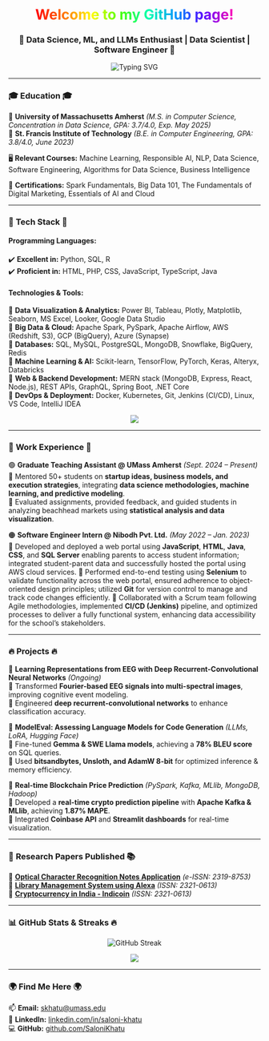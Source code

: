 <!-- HEADER -->

<h1 align="center">
  <span style="background: linear-gradient(90deg, #ff0000, #ff7300, #fffb00, #48ff00, #00ffb3, #0091ff, #6200ff, #ff00b3);
    -webkit-background-clip: text; -webkit-text-fill-color: transparent;">
    Welcome to my GitHub page!
  </span>
</h1>

<h3 align="center">🚀 Data Science, ML, and LLMs Enthusiast | Data Scientist | Software Engineer 🚀</h3>

<p align="center">
  <img src="https://readme-typing-svg.demolab.com?font=Fira+Code&pause=1000&color=FF5733&width=435&lines=Machine+Learning+%7C+NLP+%7C+Software+Engineering;Data+Science+%7C+LLMs+%7C+Generative+AI;Building+Cool+Stuff+with+AI!+%F0%9F%9A%80" alt="Typing SVG" />
</p>

---

### 🎓 **Education** 🎓  
📍 **University of Massachusetts Amherst** *(M.S. in Computer Science, Concentration in Data Science, GPA: 3.7/4.0, Exp. May 2025)*  
📍 **St. Francis Institute of Technology** *(B.E. in Computer Engineering, GPA: 3.8/4.0, June 2023)*  

🖥️ **Relevant Courses:** Machine Learning, Responsible AI, NLP, Data Science, Software Engineering, Algorithms for Data Science, Business Intelligence  

📜 **Certifications:** Spark Fundamentals, Big Data 101, The Fundamentals of Digital Marketing, Essentials of AI and Cloud  

---

### 🚀 **Tech Stack** 🚀  
#### **Programming Languages:**  
✔️ **Excellent in:** Python, SQL, R  
✔️ **Proficient in:** HTML, PHP, CSS, JavaScript, TypeScript, Java  

#### **Technologies & Tools:**  
🔹 **Data Visualization & Analytics:** Power BI, Tableau, Plotly, Matplotlib, Seaborn, MS Excel, Looker, Google Data Studio  
🔹 **Big Data & Cloud:** Apache Spark, PySpark, Apache Airflow, AWS (Redshift, S3), GCP (BigQuery), Azure (Synapse)  
🔹 **Databases:** SQL, MySQL, PostgreSQL, MongoDB, Snowflake, BigQuery, Redis  
🔹 **Machine Learning & AI:** Scikit-learn, TensorFlow, PyTorch, Keras, Alteryx, Databricks  
🔹 **Web & Backend Development:** MERN stack (MongoDB, Express, React, Node.js), REST APIs, GraphQL, Spring Boot, .NET Core  
🔹 **DevOps & Deployment:** Docker, Kubernetes, Git, Jenkins (CI/CD), Linux, VS Code, IntelliJ IDEA  

<p align="center">
  <img src="https://skillicons.dev/icons?i=python,r,sqlite,mysql,postgres,mongodb,java,php,html,css,js,typescript,react,nodejs,express,docker,kubernetes,aws,gcp,azure,tensorflow,pytorch,sklearn,kafka,git,github,vscode,linux,pycharm,bash,redis,graphql,flask,fastapi,postman,jenkins,netlify,vercel,figma" />
</p>

---

### 💼 **Work Experience** 💼  
🟢 **Graduate Teaching Assistant @ UMass Amherst** *(Sept. 2024 – Present)*  
🔹 Mentored 50+ students on **startup ideas, business models, and execution strategies**, integrating **data science methodologies, machine learning, and predictive modeling**.  
🔹 Evaluated assignments, provided feedback, and guided students in analyzing beachhead markets using **statistical analysis and data visualization**.  

🟠 **Software Engineer Intern @ Nibodh Pvt. Ltd.** *(May 2022 – Jan. 2023)*  
🔹 Developed and deployed a web portal using **JavaScript**, **HTML**, **Java**, **CSS**, and **SQL Server** enabling parents to access student information; integrated student-parent data and successfully hosted the portal using AWS cloud services.
🔹 Performed end-to-end testing using **Selenium** to validate functionality across the web portal, ensured adherence to object-oriented design principles; utilized **Git** for version control to manage and track code changes efficiently.
🔹 Collaborated with a Scrum team following Agile methodologies, implemented **CI/CD (Jenkins)** pipeline, and optimized processes to deliver a fully functional system, enhancing data accessibility for the school’s stakeholders.

---

### 🔥 **Projects** 🔥  

🎯 **Learning Representations from EEG with Deep Recurrent-Convolutional Neural Networks** *(Ongoing)*  
🔹 Transformed **Fourier-based EEG signals into multi-spectral images**, improving cognitive event modeling.  
🔹 Engineered **deep recurrent-convolutional networks** to enhance classification accuracy.  

🎯 **ModelEval: Assessing Language Models for Code Generation** *(LLMs, LoRA, Hugging Face)*  
🔹 Fine-tuned **Gemma & SWE Llama models**, achieving a **78% BLEU score** on SQL queries.  
🔹 Used **bitsandbytes, Unsloth, and AdamW 8-bit** for optimized inference & memory efficiency.  

🎯 **Real-time Blockchain Price Prediction** *(PySpark, Kafka, MLlib, MongoDB, Hadoop)*  
🔹 Developed a **real-time crypto prediction pipeline** with **Apache Kafka & MLlib**, achieving **1.87% MAPE**.  
🔹 Integrated **Coinbase API** and **Streamlit dashboards** for real-time visualization.  

---

### 📝 **Research Papers Published** 📚  
📄 **[Optical Character Recognition Notes Application](https://www.ijirset.com/upload/2018/april/105_Optical.pdf)** *(e-ISSN: 2319-8753)*  
📄 **[Library Management System using Alexa](https://www.ijireeice.com/upload/2020/may-20/IJIREEICE.2020.8519.pdf)** *(ISSN: 2321-0613)*  
📄 **[Cryptocurrency in India - Indicoin](https://www.ijireeice.com/upload/2020/july-20/IJIREEICE.2020.8613.pdf)** *(ISSN: 2321-0613)*  

---

### 📊 **GitHub Stats & Streaks** 🔥  
<p align="center">
  <img src="https://github-readme-streak-stats.herokuapp.com?user=SaloniKhatu&theme=tokyonight&hide_border=true" alt="GitHub Streak" />
</p>

<p align="center">
  <img src="https://github-profile-summary-cards.vercel.app/api/cards/profile-details?username=SaloniKhatu&theme=radical" />
</p>

---

### 🌍 **Find Me Here** 🌍  
📫 **Email:** skhatu@umass.edu  
🔗 **LinkedIn:** [linkedin.com/in/saloni-khatu](https://linkedin.com/in/saloni-khatu/)  
💻 **GitHub:** [github.com/SaloniKhatu](https://github.com/SaloniKhatu)  
